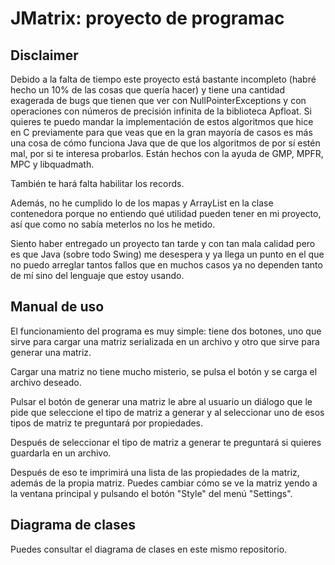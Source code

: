 # JMatrix: proyecto de programac

## Disclaimer
Debido a la falta de tiempo este proyecto está bastante incompleto (habré hecho un 10% de las cosas que quería hacer) y tiene una cantidad exagerada de bugs que tienen que ver con NullPointerExceptions y con operaciones con números de precisión infinita de la biblioteca Apfloat.
Si quieres te puedo mandar la implementación de estos algoritmos que hice en C previamente para que veas que en la gran mayoría de casos es más una cosa de cómo funciona Java que de que los algoritmos de por sí estén mal, por si te interesa probarlos. Están hechos con la ayuda de GMP, MPFR, MPC y libquadmath.

También te hará falta habilitar los records.

Además, no he cumplido lo de los mapas y ArrayList en la clase contenedora porque no entiendo qué utilidad pueden tener en mi proyecto, así que como no sabía meterlos no los he metido.

Siento haber entregado un proyecto tan tarde y con tan mala calidad pero es que Java (sobre todo Swing) me desespera y ya llega un punto en el que no puedo arreglar tantos fallos que en muchos casos ya no dependen tanto de mí sino del lenguaje que estoy usando.

## Manual de uso
El funcionamiento del programa es muy simple: tiene dos botones, uno que sirve para cargar una matriz serializada en un archivo y otro que sirve para generar una matriz.

Cargar una matriz no tiene mucho misterio, se pulsa el botón y se carga el archivo deseado.

Pulsar el botón de generar una matriz le abre al usuario un diálogo que le pide que seleccione el tipo de matriz a generar y al seleccionar uno de esos tipos de matriz te preguntará por propiedades.

Después de seleccionar el tipo de matriz a generar te preguntará si quieres guardarla en un archivo.

Después de eso te imprimirá una lista de las propiedades de la matriz, además de la propia matriz. Puedes cambiar cómo se ve la matriz yendo a la ventana principal y pulsando el botón "Style" del menú "Settings".

## Diagrama de clases
Puedes consultar el diagrama de clases en este mismo repositorio.
